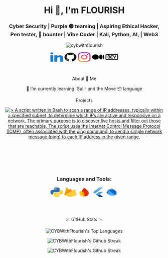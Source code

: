 [//]: <img align="right" src="/images/icons8-santa-100.png" alt="cybwithflourish" height="50" width="45" />

<h1 align="center">Hi 👋, I'm FLOURISH</h1>

<h3 align="center">Cyber Security | Purple 🟣 teaming | Aspiring Ethical Hacker, Pen tester, 🐞 bounter | Vibe Coder | Kali, Python, AI, | Web3</h3>

<p align="center">
    <img
    src="https://komarev.com/ghpvc/?username=cybwithflourish&label=Profile%20views&color=0e75b6&style=flat"
    alt="cybwithflourish"
    />
</p>

<p align="center">
    <a href="https://linkedin.com/in/cybflourish/" target="blank"
    ><img
        align="center"
        src="/images/linkedin.svg"
        alt="cyblourish"
        height="30"
        width="40"
    /></a>
    <a href="https://github.com/CYBWithFlourish" target="blank"
    ><img
        align="center"
        src="/images/github.svg"
        alt="cybwithflourish"
        height="30"
        width="40"
    /></a>
    <a href="http://instagram.com/cybwithflourish/"
    ><img
        align="center"
        src="/images/instagram.svg"
        alt="cybwithflourish"
        height="30"
        width="40"
    /></a>
    <a href="https://medium.com/@cybwithflourish/" target="blank"
    ><img
        align="center"
        src="/images/medium.svg"
        alt="cybwithflourish"
        height="30"
        width="40"
    /></a>
    <a href="https://dev.to/cybwithflourish/" target="blank"
    ><img
        align="center"
        src="/images/dev-dot-to.svg"
        alt="cybwithlourish"
        height="30"
        width="40"
    /></a>
</p>
<br/>

<p align="center"> About 🔭 Me </p>

<p align="center">🌱 I’m currently learning `Sui 💧 and the Move 📦 language</p> 
<!--- !` Rust 🦀 and Anchor ⚓ --->
 <!--- **project.samclak@gmail.com** --->
 
<p align="center">Projects</p>

<p align="center">
    <a href="https://github.com/CYBWithFlourish/IP-Sweeper-Script" target="_blank" rel="noopener noreferrer">
  <picture>
    <source
      media="(prefers-color-scheme: dark)"
      srcset="https://github-readme-stats.vercel.app/api/pin/?username=CYBWithFlourish&repo=IP-Sweeper-Script&show_owner=false&theme=dark"
    />
    <source
      media="(prefers-color-scheme: light)"
      srcset="https://github-readme-stats.vercel.app/api/pin/?username=CYBWithFlourish&repo=IP-Sweeper-Script&show_owner=false&theme=light"
    />
    <img
      src="https://github-readme-stats.vercel.app/api/pin/?username=CYBWithFlourish&repo=IP-Sweeper-Script&show_owner=false&theme=light"
      alt="> A script written in Bash to scan a range of IP addresses, typically within a specified subnet, to determine which IPs are active and responsive on a network. The primary purpose is to discover live hosts and filter out those that are reachable. The script uses the Internet Control Message Protocol (ICMP), often associated with the ping command, to send a simple network message (ping) to each IP address in the given range."
    />
  </picture>
    </a>
</p>

<p align="center">
    <a href="https://github.com/CYBWithFlourish/FileOrganizer" target="_blank" rel="noopener noreferrer">
  <picture>
    <source
      media="(prefers-color-scheme: dark)"
      srcset="https://github-readme-stats.vercel.app/api/pin/?username=CYBWithFlourish&repo=FileOrganizer&show_owner=false&theme=dark"
    />
    <source
      media="(prefers-color-scheme: light)"
      srcset="https://github-readme-stats.vercel.app/api/pin/?username=CYBWithFlourish&repo=FileOrganizer&show_owner=false&theme=light"
    />
    <img
      src="https://github-readme-stats.vercel.app/api/pin/?username=CYBWithFlourish&repo=FileOrganizer&show_owner=false&theme=light"
      alt=""
    />
  </picture>
    </a>
</p>

<p align="center">
    <a href="https://github.com/CYBWithFlourish/VSCode-Ext-Manager" target="_blank" rel="noopener noreferrer">
  <picture>
    <source
      media="(prefers-color-scheme: dark)"
      srcset="https://github-readme-stats.vercel.app/api/pin/?username=CYBWithFlourish&repo=VSCode-Ext-Manager&show_owner=false&theme=dark"
    />
    <source
      media="(prefers-color-scheme: light)"
      srcset="https://github-readme-stats.vercel.app/api/pin/?username=CYBWithFlourish&repo=VSCode-Ext-Manager&show_owner=false&theme=light"
    />
    <img
      src="https://github-readme-stats.vercel.app/api/pin/?username=CYBWithFlourish&repo=VSCode-Ext-Manager&show_owner=false&theme=light"
      alt=""
    />
  </picture>
    </a>
</p>
<br/>

<h3 align="center">Languages and Tools:</h3>

<p align="center">
    <a href="https://python.prg" target="blank"
    ><img
        align="center"
        src="/images/python.svg"
        alt="Python"
        height="30"
        width="40"
    /></a>
    <a href="console.firebase.google.com" target="blank"
    ><img
        align="center"
        src="/images/firebase.svg"
        alt="Google's Firebase"
        height="30"
        width="40"
    /></a>
    <a href="studio.firebase.google.com"
    ><img
        align="center"
        src="/images/firebasestudio.svg"
        alt="Google's Firebase studio"
        height="30"
        width="40"
    /></a>
    <a href="https://flutter.dev" target="blank"
    ><img
        align="center"
        src="/images/flutter.svg"
        alt="Flutter Framework"
        height="30"
        width="40"
    /></a>
    <a href="https://dart.dev" target="blank"
    ><img
        align="center"
        src="/images/dart.svg"
        alt="Dart Programming Language"
        height="30"
        width="40"
    /></a>
</p>
<br/>
<br/>

<p align="center"> 📈 GitHub Stats 📉</p>

<p align="center">
  <picture>
    <source
      media="(prefers-color-scheme: dark)"
      srcset="https://github-readme-stats.vercel.app/api/top-langs/?username=CYBWithFlourish&locale=en&layout=compact&theme=dark&hide_border=true"
    />
    <source
      media="(prefers-color-scheme: light)"
      srcset="https://github-readme-stats.vercel.app/api/top-langs/?username=CYBWithFlourish&locale=en&layout=compact&theme=light&hide_border=true"
    />
    <img
      src="YOUR_LIGHT_MODE_IMAGE_URL_FOR_THIS_STAT"
      alt="CYBWithFlourish's Top Languages"
    />
  </picture>
</p>

<p align="center">
  <picture>
    <source
      media="(prefers-color-scheme: dark)"
      srcset="https://github-readme-streak-stats.herokuapp.com/?user=cybwithflourish&locale=en&layout=compact&theme=dark&hide_border=true"
    />
    <source
      media="(prefers-color-scheme: light)"
      srcset="https://github-readme-streak-stats.herokuapp.com/?user=cybwithflourish&locale=en&layout=compact&theme=light&hide_border=true"
    />
    <img
      src="https://github-readme-streak-stats.herokuapp.com/?user=cybwithflourish&locale=en&layout=compact&theme=light&hide_border=true"
      alt="CYBWithFlourish's Github Streak"
    />
  </picture>
</p>

<p align="center">
  <picture>
    <source
      media="(prefers-color-scheme: dark)"
      srcset="https://github-readme-stats.vercel.app/api?username=cybwithflourish&locale=en&show_icons=true&theme=dark&hide_border=true"
    />
    <source
      media="(prefers-color-scheme: light)"
      srcset="https://github-readme-stats.vercel.app/api?username=cybwithflourish&locale=en&show_icons=true&theme=light&hide_border=true"
    />
    <img
      src="https://github-readme-stats.vercel.app/api?username=cybwithflourish&locale=en&show_icons=true&theme=light&hide_border=true"
      alt="CYBWithFlourish's Github Streak"
    />
  </picture>
</p>
